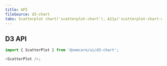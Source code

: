 ```yaml
---
title: API
fileSource: d3-chart
tabs: Scatterplot chart('scatterplot-chart'), A11y('scatterplot-chart-a11y'), API('scatterplot-chart-api'), Examples('scatterplot-chart-d3-code'), Changelog('d3-chart-changelog')
---
```


## D3 API

```js
import { ScatterPlot } from '@semcore/ui/d3-chart';

<ScatterPlot />;
```

<TypesView type="ScatterPlotProps" :types={...types} />

<script setup>import { data as types } from '@types.data.ts';</script>